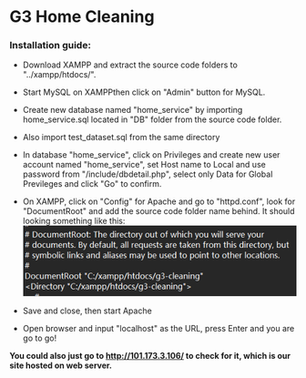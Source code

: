 # G3 Home Cleaning 

### Installation guide:
* Download XAMPP and extract the source code folders to "../xampp/htdocs/".
* Start MySQL on XAMPPthen click on "Admin" button for MySQL.
* Create new database named "home_service" by importing home_service.sql located in "DB" folder from the source code folder.
* Also import test_dataset.sql from the same directory
* In database "home_service", click on Privileges and create new user account named "home_service", set Host name to Local and use password from "/include/dbdetail.php", select only Data for Global Previleges and click "Go" to confirm.
* On XAMPP, click on "Config" for Apache and go to "httpd.conf", look for "DocumentRoot" and add the source code folder name behind.  It should looking something like this:
![example](/assets/img/example.png)

* Save and close, then start Apache
* Open browser and input "localhost" as the URL, press Enter and you are go to go!

**You could also just go to http://101.173.3.106/ to check for it, which is our site hosted on web server.**